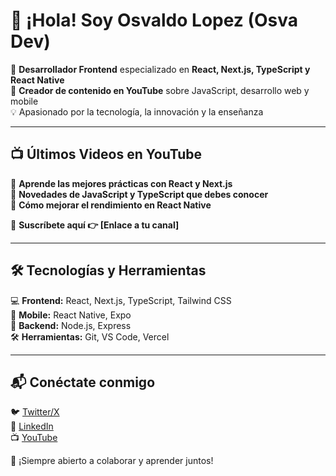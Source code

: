 # 👋 ¡Hola! Soy Osvaldo Lopez (Osva Dev)  

🚀 **Desarrollador Frontend** especializado en **React, Next.js, TypeScript y React Native**  
🎥 **Creador de contenido en YouTube** sobre JavaScript, desarrollo web y mobile  
💡 Apasionado por la tecnología, la innovación y la enseñanza  

---

## 📺 Últimos Videos en YouTube  
📌 **Aprende las mejores prácticas con React y Next.js**  
📌 **Novedades de JavaScript y TypeScript que debes conocer**  
📌 **Cómo mejorar el rendimiento en React Native**  

📢 **Suscríbete aquí 👉 [Enlace a tu canal]**  

---

## 🛠️ Tecnologías y Herramientas  
💻 **Frontend:** React, Next.js, TypeScript, Tailwind CSS  
📱 **Mobile:** React Native, Expo  
🚀 **Backend:** Node.js, Express  
🛠️ **Herramientas:** Git, VS Code, Vercel  

---

## 📬 Conéctate conmigo  
🐦 [Twitter/X](https://x.com/OsvaDev)  
💼 [LinkedIn](www.linkedin.com/in/osvadev)  
📺 [YouTube](https://www.youtube.com/@osvadev)  

🙌 ¡Siempre abierto a colaborar y aprender juntos! 
